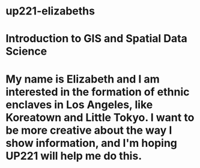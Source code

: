 # up221-elizabeths
# Introduction to GIS and Spatial Data Science
# My name is Elizabeth and I am interested in the formation of ethnic enclaves in Los Angeles, like Koreatown and Little Tokyo. I want to be more creative about the way I show information, and I'm hoping UP221  will help me do this.
